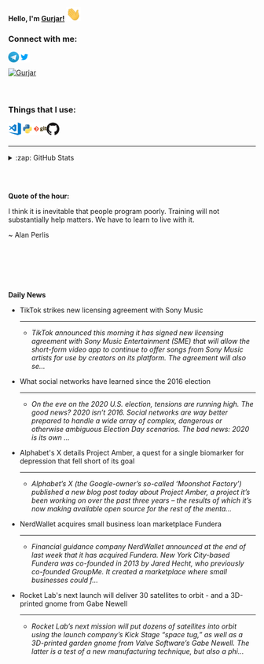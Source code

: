 #### Hello, I'm [Gurjar!](https://GurjarKing.github.io) <img src="https://raw.githubusercontent.com/ABSphreak/ABSphreak/master/gifs/Hi.gif" width="30px"></h2>


### Connect with me:

[<img align="left" alt="Gurjar | Telegram" width="22px" src="https://raw.githubusercontent.com/github/explore/80688e429a7d4ef2fca1e82350fe8e3517d3494d/topics/telegram/telegram.png" />][Telegram]
[<img align="left" alt="Gurjar | Twitter" width="22px" src="https://raw.githubusercontent.com/github/explore/80688e429a7d4ef2fca1e82350fe8e3517d3494d/topics/twitter/twitter.png" />][Twitter]
<br >
<br >
<a href="https://github.com/GurjarKing"><img src="https://komarev.com/ghpvc/?username=GurjarKing" alt="Gurjar" /></a> <br />
<br />
<br />
<!-- <br >

![](https://visitor-badge.glitch.me/badge?page_id=GurjarKing)

<br /> -->

### Things that I use:

[<img align="left" alt="Visual Studio Code" width="26px" src="https://raw.githubusercontent.com/github/explore/80688e429a7d4ef2fca1e82350fe8e3517d3494d/topics/visual-studio-code/visual-studio-code.png" />][VSCode]
[<img align="left" alt="Python" width="26px" src="https://raw.githubusercontent.com/github/explore/80688e429a7d4ef2fca1e82350fe8e3517d3494d/topics/python/python.png" />][Python]
[<img align="left" alt="Git" width="26px" src="https://raw.githubusercontent.com/github/explore/80688e429a7d4ef2fca1e82350fe8e3517d3494d/topics/git/git.png" />][Git]
[<img align="left" alt="GitHub" width="26px" src="https://raw.githubusercontent.com/github/explore/78df643247d429f6cc873026c0622819ad797942/topics/github/github.png" />][Github]

<br />
<br />

---
<details>
  <summary>:zap: GitHub Stats</summary>

<img align="left" alt="Gurjar's Github Stats" src="https://github-readme-stats.vercel.app/api?username=GurjarKing&show_icons=true&hide_border=true&count_private=true&include_all_commit=true&theme=algolia" />

</details>

<!-- ### 🔔 My latest tweet
<a href="https://twitter.com/Gurjar_King43" target="_blank">
	<img src="https://github.com/GurjarKing/GurjarKing/raw/master/tweet.png" width="70%" align="center" alt="Click to view on Twitter" title="My latest tweet, as an image"/>
</a> -->
<br>

<pre>

</pre>

**Quote of the hour:**

I think it is inevitable that people program poorly. Training will not substantially help matters. We have to learn to live with it.

~ Alan Perlis
<pre>

</pre>
<br>
<pre>


</pre>
<strong>Daily News</strong>
  
  - TikTok strikes new licensing agreement with Sony Music
     <hr/>
     
      - *TikTok announced this morning it has signed new licensing agreement with Sony Music Entertainment (SME) that will allow the short-form video app to continue to offer songs from Sony Music artists for use by creators on its platform. The agreement will also se…*
     
  - What social networks have learned since the 2016 election
      <hr/>
      
      - *On the eve on the 2020 U.S. election, tensions are running high. The good news? 2020 isn’t 2016. Social networks are way better prepared to handle a wide array of complex, dangerous or otherwise ambiguous Election Day scenarios. The bad news: 2020 is its own …*
      
  - Alphabet's X details Project Amber, a quest for a single biomarker for depression that fell short of its goal
      <hr/>
      
      - *Alphabet’s X (the Google-owner’s so-called ‘Moonshot Factory’) published a new blog post today about Project Amber, a project it’s been working on over the past three years – the results of which it’s now making available open source for the rest of the menta…*
      
  - NerdWallet acquires small business loan marketplace Fundera
      <hr/>
      
      - *Financial guidance company NerdWallet announced at the end of last week that it has acquired Fundera. New York City-based Fundera was co-founded in 2013 by Jared Hecht, who previously co-founded GroupMe. It created a marketplace where small businesses could f…*
       
  - Rocket Lab's next launch will deliver 30 satellites to orbit - and a 3D-printed gnome from Gabe Newell
      <hr/>
       
       - *Rocket Lab’s next mission will put dozens of satellites into orbit using the launch company’s Kick Stage “space tug,” as well as a 3D-printed garden gnome from Valve Software’s Gabe Newell. The latter is a test of a new manufacturing technique, but also a phi…*
      

<br />

[VSCode]: https://code.visualstudio.com/
[Python]: https://www.python.org/
[Git]: https://git-scm.com/
[Github]: https://github.com/
[Telegram]: https://t.me/Gurjar_King/
[Twitter]: https://twitter.com/Gurjar_King43/

